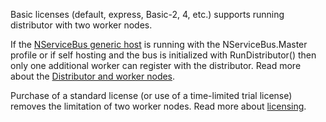 Basic licenses (default, express, Basic-2, 4, etc.) supports running distributor with two worker nodes.

If the [NServiceBus generic host](/nservicebus/hosting/nservicebus-host/) is running with the NServiceBus.Master profile or if self hosting and the bus is initialized with RunDistributor() then only one additional worker can register with the distributor. Read more about the [Distributor and worker nodes](/nservicebus/msmq/distributor/).

Purchase of a standard license (or use of a time-limited trial license) removes the limitation of two worker nodes. Read more about [licensing](https://particular.net/licensing).
